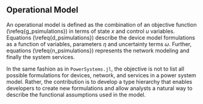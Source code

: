 ## Operational Model

An operational model is defined as the combination of an objective function (\refeq{g_psimulations}) in terms of state $x$ and control $u$ variables. Equations (\refeq{d_psimulations}) describe the device model formulations as a function of variables, parameters $\eta$ and uncertainty terms $\omega$. Further, equations (\refeq{n_psimulations}) represents the network modeling and finally the system services.

In the same fashion as in `PowerSystems.jl`, the objective is not to list all possible formulations for devices, network, and services in a power system model. Rather, the contribution is to develop a type hierarchy that enables developers to create new formulations and allow analysts a  natural way to describe the functional assumptions used in the model.
